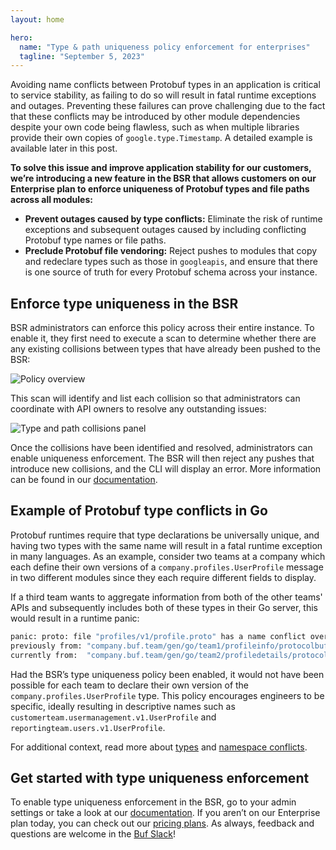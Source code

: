 ```yaml
---
layout: home

hero:
  name: "Type & path uniqueness policy enforcement for enterprises"
  tagline: "September 5, 2023"
---
```


Avoiding name conflicts between Protobuf types in an application is critical to service stability, as failing to do so will result in fatal runtime exceptions and outages. Preventing these failures can prove challenging due to the fact that these conflicts may be introduced by other module dependencies despite your own code being flawless, such as when multiple libraries provide their own copies of `google.type.Timestamp`. A detailed example is available later in this post.

**To solve this issue and improve application stability for our customers, we’re introducing a new feature in the BSR that allows customers on our Enterprise plan to enforce uniqueness of Protobuf types and file paths across all modules:**

- **Prevent outages caused by type conflicts:** Eliminate the risk of runtime exceptions and subsequent outages caused by including conflicting Protobuf type names or file paths.
- **Preclude Protobuf file vendoring:** Reject pushes to modules that copy and redeclare types such as those in `googleapis`, and ensure that there is one source of truth for every Protobuf schema across your instance.

## Enforce type uniqueness in the BSR

BSR administrators can enforce this policy across their entire instance. To enable it, they first need to execute a scan to determine whether there are any existing collisions between types that have already been pushed to the BSR:

![Policy overview](https://cdn.prod.website-files.com/6723e92f5d187330e4da8144/6747a1742dd110ea8a556b37_overview-RSJJMGYP.png)

This scan will identify and list each collision so that administrators can coordinate with API owners to resolve any outstanding issues:

![Type and path collisions panel](https://cdn.prod.website-files.com/6723e92f5d187330e4da8144/6747a17461505f7055cffba8_collisions-panel-SICXHE5B.png)

Once the collisions have been identified and resolved, administrators can enable uniqueness enforcement. The BSR will then reject any pushes that introduce new collisions, and the CLI will display an error. More information can be found in our [documentation](/docs/bsr/policy-checks/uniqueness/index.md).

## Example of Protobuf type conflicts in Go

Protobuf runtimes require that type declarations be universally unique, and having two types with the same name will result in a fatal runtime exception in many languages. As an example, consider two teams at a company which each define their own versions of a `company.profiles.UserProfile` message in two different modules since they each require different fields to display.

If a third team wants to aggregate information from both of the other teams' APIs and subsequently includes both of these types in their Go server, this would result in a runtime panic:

```protobuf
panic: proto: file "profiles/v1/profile.proto" has a name conflict over company.profiles.UserProfile
previously from: "company.buf.team/gen/go/team1/profileinfo/protocolbuffers/go/profiles/v1"
currently from:  "company.buf.team/gen/go/team2/profiledetails/protocolbuffers/go/profiles/v1"
```

`‍`Had the BSR’s type uniqueness policy been enabled, it would not have been possible for each team to declare their own version of the `company.profiles.UserProfile` type. This policy encourages engineers to be specific, ideally resulting in descriptive names such as `customerteam.usermanagement.v1.UserProfile` and `reportingteam.users.v1.UserProfile`.

For additional context, read more about [types](https://protobuf.com/docs/language-spec#fully-qualified-names) and [namespace conflicts](https://protobuf.dev/reference/go/faq/#namespace-conflict).

## Get started with type uniqueness enforcement

To enable type uniqueness enforcement in the BSR, go to your admin settings or take a look at our [documentation](/docs/bsr/policy-checks/uniqueness/index.md). If you aren’t on our Enterprise plan today, you can check out our [pricing plans](https://buf.build/pricing/). As always, feedback and questions are welcome in the [Buf Slack](https://buf.build/b/slack/)!

‍
